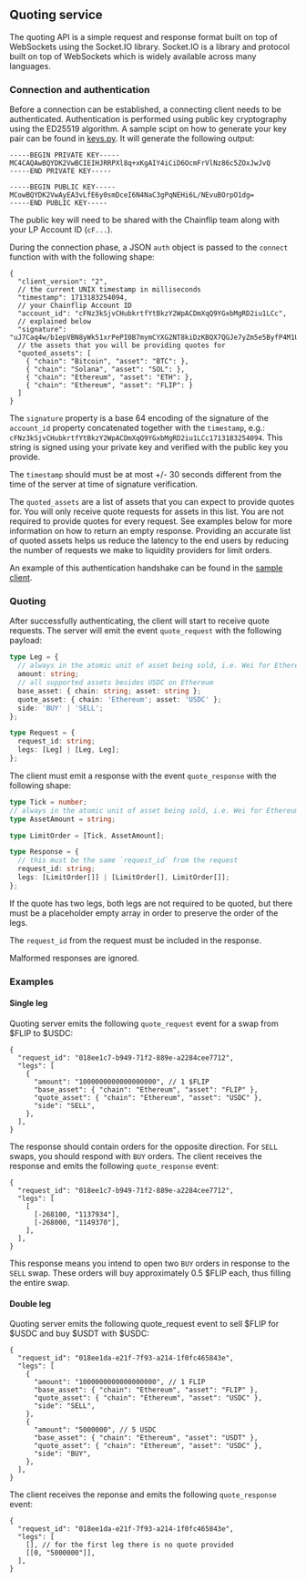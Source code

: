 ## Quoting service

The quoting API is a simple request and response format built on top of
WebSockets using the Socket.IO library. Socket.IO is a library and protocol
built on top of WebSockets which is widely available across many languages.

### Connection and authentication

Before a connection can be established, a connecting client needs to be
authenticated. Authentication is performed using public key cryptography using
the ED25519 algorithm. A sample scipt on how to generate your key pair can be
found in [keys.py](./keys.py). It will generate the following output:

```
-----BEGIN PRIVATE KEY-----
MC4CAQAwBQYDK2VwBCIEIHJRRPXl8q+xKgAIY4iCiD6OcmFrVlNz86c5ZOxJwJvQ
-----END PRIVATE KEY-----

-----BEGIN PUBLIC KEY-----
MCowBQYDK2VwAyEA3vLfE6y0smDceI6N4NaC3gPqNEHi6L/NEvuBOrpO1dg=
-----END PUBLIC KEY-----
```

The public key will need to be shared with the Chainflip team along with your
LP Account ID (`cF...`).

During the connection phase, a JSON `auth` object is passed to the `connect`
function with with the following shape:

```jsonc
{
  "client_version": "2",
  // the current UNIX timestamp in milliseconds
  "timestamp": 1713183254094,
  // your Chainflip Account ID
  "account_id": "cFNz3kSjvCHubkrtfYtBkzY2WpACDmXqQ9YGxbMgRD2iu1LCc",
  // explained below
  "signature": "uJ7Caq4w/b1epVBN8yWk51xrPePI0B7mymCYXG2NT8kiDzKBQX7QGJe7yZm5e5ByfP4M1UP5B+++QMuaHBwqAA==",
  // the assets that you will be providing quotes for
  "quoted_assets": [
    { "chain": "Bitcoin", "asset": "BTC": },
    { "chain": "Solana", "asset": "SOL": },
    { "chain": "Ethereum", "asset": "ETH": },
    { "chain": "Ethereum", "asset": "FLIP": }
  ]
}
```

The `signature` property is a base 64 encoding of the signature of the
`account_id` property concatenated together with the `timestamp`, e.g.:
`cFNz3kSjvCHubkrtfYtBkzY2WpACDmXqQ9YGxbMgRD2iu1LCc1713183254094`. This string is
signed using your private key and verified with the public key you provide.

The `timestamp` should must be at most +/- 30 seconds different from the time of
the server at time of signature verification.

The `quoted_assets` are a list of assets that you can expect to provide quotes
for. You will only receive quote requests for assets in this list. You are not
required to provide quotes for every request. See examples below for more
information on how to return an empty response. Providing an accurate list of
quoted assets helps us reduce the latency to the end users by reducing the
number of requests we make to liquidity providers for limit orders.

An example of this authentication handshake can be found in the
[sample client](./quoting_client.py).

### Quoting

After successfully authenticating, the client will start to receive quote
requests. The server will emit the event `quote_request` with the following
payload:

```ts
type Leg = {
  // always in the atomic unit of asset being sold, i.e. Wei for Ethereum
  amount: string;
  // all supported assets besides USDC on Ethereum
  base_asset: { chain: string; asset: string };
  quote_asset: { chain: 'Ethereum'; asset: 'USDC' };
  side: 'BUY' | 'SELL';
};

type Request = {
  request_id: string;
  legs: [Leg] | [Leg, Leg];
};
```

The client must emit a response with the event `quote_response` with the
following shape:

```ts
type Tick = number;
// always in the atomic unit of asset being sold, i.e. Wei for Ethereum
type AssetAmount = string;

type LimitOrder = [Tick, AssetAmount];

type Response = {
  // this must be the same `request_id` from the request
  request_id: string;
  legs: [LimitOrder[]] | [LimitOrder[], LimitOrder[]];
};
```

If the quote has two legs, both legs are not required to be quoted, but there
must be a placeholder empty array in order to preserve the order of the legs.

The `request_id` from the request must be included in the response.

Malformed responses are ignored.

### Examples

#### Single leg

Quoting server emits the following `quote_request` event for a swap from $FLIP
to $USDC:

```jsonc
{
  "request_id": "018ee1c7-b949-71f2-889e-a2284cee7712",
  "legs": [
    {
      "amount": "1000000000000000000", // 1 $FLIP
      "base_asset": { "chain": "Ethereum", "asset": "FLIP" },
      "quote_asset": { "chain": "Ethereum", "asset": "USDC" },
      "side": "SELL",
    },
  ],
}
```

The response should contain orders for the opposite direction. For `SELL` swaps,
you should respond with `BUY` orders. The client receives the response and emits
the following `quote_response` event:

```jsonc
{
  "request_id": "018ee1c7-b949-71f2-889e-a2284cee7712",
  "legs": [
    [
      [-268100, "1137934"],
      [-268000, "1149370"],
    ],
  ],
}
```

This response means you intend to open two `BUY` orders in response to the
`SELL` swap. These orders will buy approximately 0.5 $FLIP each, thus filling
the entire swap.

#### Double leg

Quoting server emits the following quote_request event to sell $FLIP for $USDC
and buy $USDT with $USDC:

```jsonc
{
  "request_id": "018ee1da-e21f-7f93-a214-1f0fc465843e",
  "legs": [
    {
      "amount": "1000000000000000000", // 1 FLIP
      "base_asset": { "chain": "Ethereum", "asset": "FLIP" },
      "quote_asset": { "chain": "Ethereum", "asset": "USDC" },
      "side": "SELL",
    },
    {
      "amount": "5000000", // 5 USDC
      "base_asset": { "chain": "Ethereum", "asset": "USDT" },
      "quote_asset": { "chain": "Ethereum", "asset": "USDC" },
      "side": "BUY",
    },
  ],
}
```

The client receives the reponse and emits the following `quote_response` event:

```jsonc
{
  "request_id": "018ee1da-e21f-7f93-a214-1f0fc465843e",
  "legs": [
    [], // for the first leg there is no quote provided
    [[0, "5000000"]],
  ],
}
```
